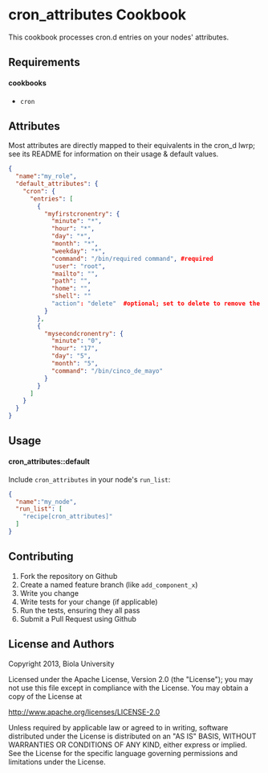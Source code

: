 cron_attributes Cookbook
========================

This cookbook processes cron.d entries on your nodes' attributes.

Requirements
------------

#### cookbooks
- `cron`

Attributes
----------

Most attributes are directly mapped to their equivalents in the cron_d lwrp; see its README for information on their usage & default values.

```json
{
  "name":"my_role",
  "default_attributes": {
    "cron": {
      "entries": [
        {
          "myfirstcronentry": {
            "minute": "*",
            "hour": "*",
            "day": "*",
            "month": "*",
            "weekday": "*",
            "command": "/bin/required command", #required
            "user": "root",
            "mailto": "",
            "path": "",
            "home": "",
            "shell": ""
            "action": "delete"  #optional; set to delete to remove the cronjob
          }
        },
        {
          "mysecondcronentry": {
            "minute": "0",
            "hour": "17",
            "day": "5",
            "month": "5",
            "command": "/bin/cinco_de_mayo"
          }
        }
      ]
    }
  }
}
```

Usage
-----
#### cron_attributes::default
Include `cron_attributes` in your node's `run_list`:

```json
{
  "name":"my_node",
  "run_list": [
    "recipe[cron_attributes]"
  ]
}
```

Contributing
------------

1. Fork the repository on Github
2. Create a named feature branch (like `add_component_x`)
3. Write you change
4. Write tests for your change (if applicable)
5. Run the tests, ensuring they all pass
6. Submit a Pull Request using Github

License and Authors
-------------------
 Copyright 2013, Biola University 

 Licensed under the Apache License, Version 2.0 (the "License");
 you may not use this file except in compliance with the License.
 You may obtain a copy of the License at

 http://www.apache.org/licenses/LICENSE-2.0

 Unless required by applicable law or agreed to in writing, software
 distributed under the License is distributed on an "AS IS" BASIS,
 WITHOUT WARRANTIES OR CONDITIONS OF ANY KIND, either express or implied.
 See the License for the specific language governing permissions and
 limitations under the License.

